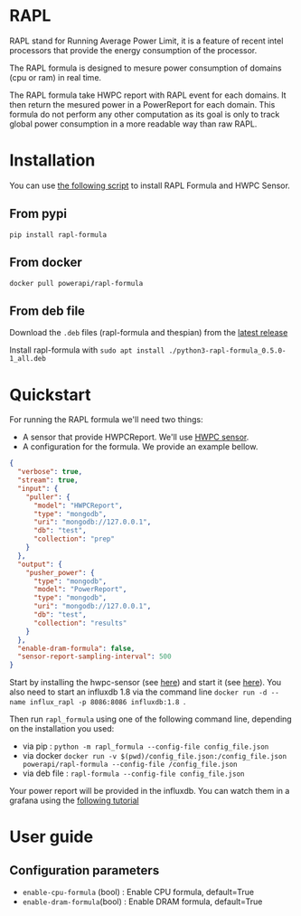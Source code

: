 # RAPL

RAPL stand for Running Average Power Limit, it is a feature of recent intel
processors that provide the energy consumption of the processor.

The RAPL formula is designed to mesure power consumption of domains (cpu or ram)
in real time.

The RAPL formula take HWPC report with RAPL event for each domains. It then
return the mesured power in a PowerReport for each domain.
This formula do not perform any other computation as its goal is only to track
global power consumption in a more readable way than raw RAPL.

# Installation

You can use [the following script](./script/rapl_install.sh) to install RAPL Formula and HWPC Sensor.

## From pypi

`pip install rapl-formula`

## From docker

`docker pull powerapi/rapl-formula`

## From deb file

Download the `.deb` files (rapl-formula and thespian) from the [latest
release](https://github.com/powerapi-ng/rapl-formula/releases)

Install rapl-formula with `sudo apt install ./python3-rapl-formula_0.5.0-1_all.deb`

# Quickstart

For running the RAPL formula we'll need two things:

- A sensor that provide HWPCReport. We'll use [HWPC sensor](./hwpc-sensor.md).
- A configuration for the formula. We provide an example bellow.

```json
{
  "verbose": true,
  "stream": true,
  "input": {
    "puller": {
      "model": "HWPCReport",
      "type": "mongodb",
      "uri": "mongodb://127.0.0.1",
      "db": "test",
      "collection": "prep"
    }
  },
  "output": {
    "pusher_power": {
      "type": "mongodb",
      "model": "PowerReport",
      "type": "mongodb",
      "uri": "mongodb://127.0.0.1",
      "db": "test",
      "collection": "results"
    }
  },
  "enable-dram-formula": false,
  "sensor-report-sampling-interval": 500
}
```

Start by installing the hwpc-sensor (see
[here](./hwpc-sensor.md#installation)) and start it (see
[here](./hwpc-sensor.md#quickstart)).
You also need to start an influxdb 1.8 via the command line `docker run -d --name influx_rapl -p 8086:8086 influxdb:1.8 `.

Then run `rapl_formula` using one of the following command line, depending on
the installation you used:

- via pip : `python -m rapl_formula --config-file config_file.json`
- via docker `docker run -v $(pwd)/config_file.json:/config_file.json powerapi/rapl-formula --config-file /config_file.json `
- via deb file : `rapl-formula --config-file config_file.json`

Your power report will be provided in the influxdb. You can watch them in a
grafana using the [following tutorial](./grafana.md)

# User guide

## Configuration parameters

- `enable-cpu-formula` (bool) : Enable CPU formula, default=True
- `enable-dram-formula`(bool) : Enable DRAM formula, default=True
